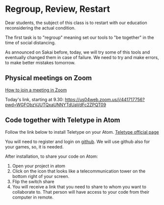# Regroup, Review, Restart
Dear students, the subject of this class is to restart with our education reconsidering the actual condition.

The first task is to "regroup" meaning set our tools to "be together" in the time of social distancing.

As announced on Sakai before, today, we will try some of this tools and eventually changed them in case of failure.
We need to try and make errors, to make better mistakes tomorrow.

## Physical meetings on Zoom
[How to join a meeting in Zoom](https://support.zoom.us/hc/en-us/articles/201362193-Joining-a-Meeting)

Today's link, starting at 9.30: https://us04web.zoom.us/j/441717756?pwd=WGFObzVJUTQxaUNNYTdUaVdFc2ZPQT09

## Code together with Teletype in Atom
Follow the link below to install Teletype on your Atom.
[Teletype official page](https://teletype.atom.io/)

You will need to register and login on [github](github.com/). We will use github also for your games, so, it is needed.

After installation, to share your code on Atom:
1. Open your project in atom
2. Click on the icon that looks like a telecommunication tower on the bottom right of your screen.
3. Flip the switch share
4. You will receive a link that you need to share to whom you want to collaborate to. That person will have access to your code from their computer in remote.

##
